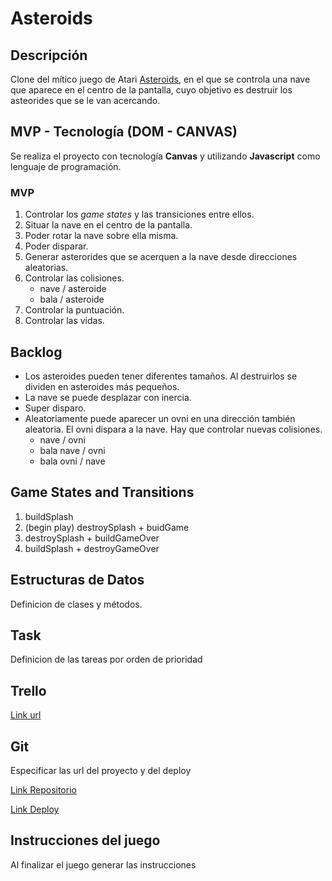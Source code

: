 # Asteroids

## Descripción

Clone del mítico juego de Atari [Asteroids](https://www.atari.com/arcade#!/arcade/asteroids/play), en el que se controla una nave que aparece en el centro de la pantalla, cuyo objetivo es destruir los asteorides que se le van acercando.

## MVP - Tecnología (DOM - CANVAS)

Se realiza el proyecto con tecnología **Canvas** y utilizando **Javascript** como lenguaje de programación.

### MVP
1. Controlar los *game states* y las transiciones entre ellos.
2. Situar la nave en el centro de la pantalla.
3. Poder rotar la nave sobre ella misma.
4. Poder disparar.
5. Generar asterorides que se acerquen a la nave desde direcciones aleatorias.
6. Controlar las colisiones.
    * nave / asteroide
    * bala / asteroide
7. Controlar la puntuación.
8. Controlar las vidas.

## Backlog
* Los asteroides pueden tener diferentes tamaños. Al destruirlos se dividen en asteroides más pequeños.
* La nave se puede desplazar con inercia.
* Super disparo.
* Aleatoriamente puede aparecer un ovni en una dirección también aleatoria. El ovni dispara a la nave. Hay que controlar nuevas colisiones.
    * nave / ovni
    * bala nave / ovni
    * bala ovni / nave

## Game States and Transitions
1. buildSplash
2. (begin play) destroySplash + buidGame
3. destroySplash + buildGameOver
4. buildSplash + destroyGameOver

##  Estructuras de Datos

Definicion de clases y métodos.

## Task

Definicion de las tareas por orden de prioridad

## Trello

[Link url](https://trello.com)

## Git

Especificar las url del proyecto y del deploy

[Link Repositorio](http://github.com)

[Link Deploy](http://github.com)

## Instrucciones del juego 

Al finalizar el juego generar las instrucciones


